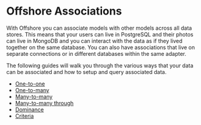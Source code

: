 # Offshore Associations

With Offshore you can associate models with other models across all data stores. This means that
your users can live in PostgreSQL and their photos can live in MongoDB and you can interact with
the data as if they lived together on the same database. You can also have associations that
live on separate connections or in different databases within the same adapter.

The following guides will walk you through the various ways that your data can be associated and
how to setup and query associated data.

* [One-to-one](one-to-one.md)
* [One-to-many](one-to-many.md)
* [Many-to-many](many-to-many.md)
* [Many-to-many through](many-to-many-through.md)
* [Dominance](dominance.md)
* [Criteria](criteria.md)
